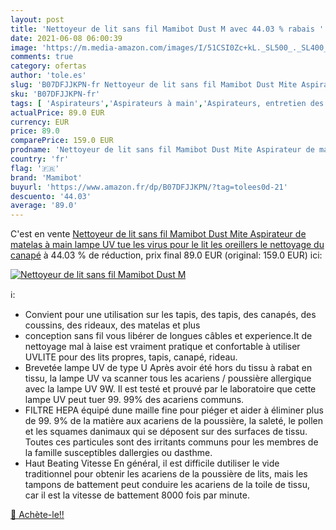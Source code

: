 ```yaml
---
layout: post
title: 'Nettoyeur de lit sans fil Mamibot Dust M avec 44.03 % rabais '
date: 2021-06-08 06:00:39
image: 'https://m.media-amazon.com/images/I/51CSI0Zc+kL._SL500_._SL400_.jpg'
comments: true
category: ofertas
author: 'tole.es'
slug: 'B07DFJJKPN-fr Nettoyeur de lit sans fil Mamibot Dust Mite Aspirateur de...'
sku: 'B07DFJJKPN-fr'
tags: [ 'Aspirateurs','Aspirateurs à main','Aspirateurs, entretien des sols et nettoyeurs de vitres','Cuisine et Maison','mamibot', ]
actualPrice: 89.0 EUR
currency: EUR
price: 89.0
comparePrice: 159.0 EUR
prodname: 'Nettoyeur de lit sans fil Mamibot Dust Mite Aspirateur de matelas à main  lampe UV tue les virus pour le lit  les oreillers  le nettoyage du canapé'
country: 'fr'
flag: '🇫🇷'
brand: 'Mamibot'
buyurl: 'https://www.amazon.fr/dp/B07DFJJKPN/?tag=tolees0d-21'
descuento: '44.03'
average: '89.0'
---
```


C'est en vente [Nettoyeur de lit sans fil Mamibot Dust Mite Aspirateur de matelas à main  lampe UV tue les virus pour le lit  les oreillers  le nettoyage du canapé](https://www.amazon.fr/dp/B07DFJJKPN/?tag=tolees0d-21)  à  44.03 % de réduction, prix final  89.0 EUR (original: 159.0 EUR) ici:

[![Nettoyeur de lit sans fil Mamibot Dust M](https://m.media-amazon.com/images/I/51CSI0Zc+kL._SL500_._SL400_.jpg)](https://www.amazon.fr/dp/B07DFJJKPN/?tag=tolees0d-21)

ℹ️:

- Convient pour une utilisation sur les tapis, des tapis, des canapés, des coussins, des rideaux, des matelas et plus
- conception sans fil vous libérer de longues câbles et experience.It de nettoyage mal à laise est vraiment pratique et confortable à utiliser UVLITE pour des lits propres, tapis, canapé, rideau.
- Brevetée lampe UV de type U Après avoir été hors du tissu à rabat en tissu, la lampe UV va scanner tous les acariens / poussière allergique avec la lampe UV 9W. Il est testé et prouvé par le laboratoire que cette lampe UV peut tuer 99. 99% des acariens communs.
- FILTRE HEPA équipé dune maille fine pour piéger et aider à éliminer plus de 99. 9% de la matière aux acariens de la poussière, la saleté, le pollen et les squames danimaux qui se déposent sur des surfaces de tissu. Toutes ces particules sont des irritants communs pour les membres de la famille susceptibles dallergies ou dasthme.
- Haut Beating Vitesse En général, il est difficile dutiliser le vide traditionnel pour obtenir les acariens de la poussière de lits, mais les tampons de battement peut conduire les acariens de la toile de tissu, car il est la vitesse de battement 8000 fois par minute.

[🛒 Achète-le!!](https://www.amazon.fr/dp/B07DFJJKPN/?tag=tolees0d-21)
